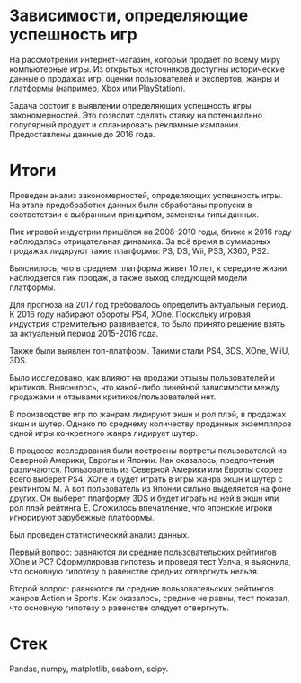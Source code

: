 # Зависимости, определяющие успешность игр

На рассмотрении интернет-магазин, который продаёт по всему миру компьютерные игры. Из открытых источников доступны исторические данные о продажах игр, оценки пользователей и экспертов, жанры и платформы (например, Xbox или PlayStation). 

Задача состоит в выявлении определяющих успешность игры закономерностей. Это позволит сделать ставку на потенциально популярный продукт и спланировать рекламные кампании. Предоставлены данные до 2016 года.

# Итоги
Проведен анализ закономерностей, определяющих успешность игры. На этапе предобработки данных были обработаны пропуски в соответствии с выбранным принципом, заменены типы данных.

Пик игровой индустрии пришёлся на 2008-2010 годы, ближе к 2016 году наблюдалась отрицательная динамика. За всё время в суммарных продажах лидируют такие платформы: PS, DS, Wii, PS3, X360, PS2.

Выяснилось, что в среднем платформа живет 10 лет, к середине жизни наблюдается пик продаж, а также выход следующей модели платформы.

Для прогноза на 2017 год требовалось определить актуальный период. К 2016 году набирают обороты PS4, XOne. Поскольку игровая индустрия стремительно развивается, то было принято решение взять за актуальный период 2015-2016 года.

Также были выявлен топ-платформ. Такими стали PS4, 3DS, XOne, WiiU, 3DS.

Было исследовано, как влияют на продажи отзывы пользователей и критиков. Выяснилось, что какой-либо линейной зависимости между продажами и отзывами критиков/пользователей нет.

В производстве игр по жанрам лидируют экшн и рол плэй, в продажах экшн и шутер. Однако по среднему количеству проданных экземпляров одной игры конкретного жанра лидирует шутер.

В процессе исследования были построены портреты пользователей из Северной Америки, Европы и Японии. Как оказалось, предпочтения различаются. Пользователь из Северной Америки или Европы скорее всего выберет PS4, XOne и будет играть в игры жанра экшн и шутер с рейтингом M. А вот пользователь из Японии сильно выделяется на фоне других. Он выберет платформу 3DS и будет играть на ней в экшн или рол плэй рейтинга Е. Сложилось впечатление, что японские игроки игнорируют зарубежные платформы.

Был проведен статистический анализ данных.

Первый вопрос: равняются ли средние пользовательских рейтингов XOne и PC? Сформулировав гипотезы и проведя тест Уэлча, я выяснила, что основную гипотезу о равенстве средних отвергнуть нельзя.

Второй вопрос: равняются ли средние пользовательских рейтингов жанров Action и Sports. Как оказалось, средние не равны, тест показал, что основную гипотезу о равенстве следует отвергнуть.

# Стек
Pandas, numpy, matplotlib, seaborn, scipy.